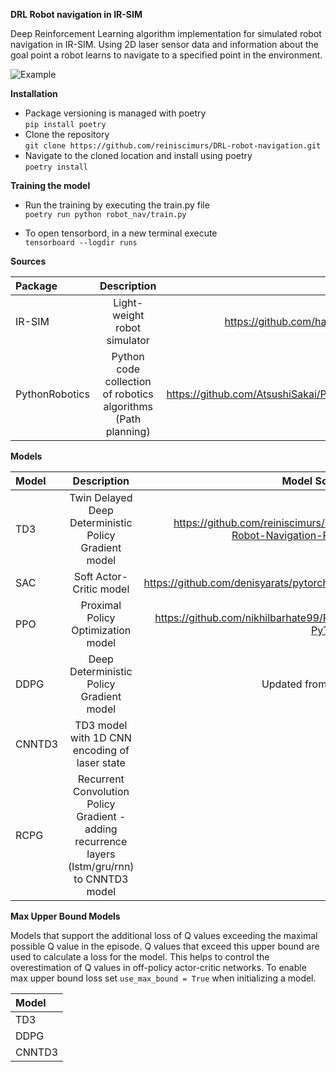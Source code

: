 **DRL Robot navigation in IR-SIM**

Deep Reinforcement Learning algorithm implementation for simulated robot navigation in IR-SIM. Using 2D laser sensor data
and information about the goal point a robot learns to navigate to a specified point in the environment.

![Example](https://github.com/reiniscimurs/DRL-robot-navigation-IR-SIM/blob/master/out.gif)

**Installation**

* Package versioning is managed with poetry \
`pip install poetry`
* Clone the repository \
`git clone https://github.com/reiniscimurs/DRL-robot-navigation.git`
* Navigate to the cloned location and install using poetry \
`poetry install`

**Training the model**

* Run the training by executing the train.py file \
`poetry run python robot_nav/train.py`

* To open tensorbord, in a new terminal execute \
`tensorboard --logdir runs`



**Sources**

| Package |                          Description                          |                              Source | 
|:--------|:-------------------------------------------------------------:|------------------------------------:| 
| IR-SIM  |                 Light-weight robot simulator                  | https://github.com/hanruihua/ir-sim |
| PythonRobotics  | Python code collection of robotics algorithms (Path planning) | https://github.com/AtsushiSakai/PythonRobotics |


**Models**

| Model     |                                           Description                                           |                    Model                           Source | 
|:----------|:-----------------------------------------------------------------------------------------------:|----------------------------------------------------------:|
| TD3       |                      Twin Delayed Deep Deterministic Policy Gradient model                      | https://github.com/reiniscimurs/DRL-Robot-Navigation-ROS2 | 
| SAC       |                                     Soft Actor-Critic model                                     |                https://github.com/denisyarats/pytorch_sac | 
| PPO       |                               Proximal Policy Optimization model                                |            https://github.com/nikhilbarhate99/PPO-PyTorch | 
| DDPG      |                            Deep Deterministic Policy Gradient model                             |                                          Updated from TD3 | 
| CNNTD3    |                          TD3 model with 1D CNN encoding of laser state                          |                                                         - |
| RCPG      | Recurrent Convolution Policy Gradient - adding recurrence layers (lstm/gru/rnn) to CNNTD3 model |                                                         - |

**Max Upper Bound Models**

Models that support the additional loss of Q values exceeding the maximal possible Q value in the episode. Q values that exceed this upper bound are used to calculate a loss for the model. This helps to control the overestimation of Q values in off-policy actor-critic networks.
To enable max upper bound loss set `use_max_bound = True` when initializing a model.

| Model  |  
|:-------|
| TD3    | 
| DDPG   | 
| CNNTD3 |

